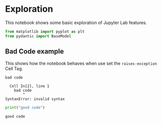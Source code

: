 # Exploration

This notebook shows some basic exploration of Jupyter Lab features.


```python
from matplotlib import pyplot as plt
from pydantic import BaseModel
```

## Bad Code example

This shows how the notebook behaves when use set the `raises-exception` Cell Tag.


```python
bad code
```


      Cell In[2], line 1
        bad code
            ^
    SyntaxError: invalid syntax




```python
print("good code")
```

    good code



